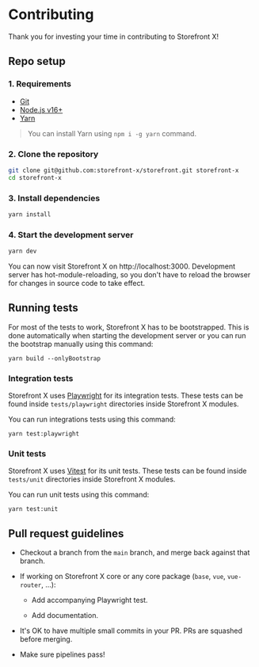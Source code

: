# Contributing

Thank you for investing your time in contributing to Storefront X!

## Repo setup

### 1. Requirements

- [Git](https://git-scm.com/)
- [Node.js v16+](https://nodejs.org/en/)
- [Yarn](https://yarnpkg.com/getting-started/install)

> You can install Yarn using `npm i -g yarn` command.

### 2. Clone the repository

```sh
git clone git@github.com:storefront-x/storefront.git storefront-x
cd storefront-x
```

### 3. Install dependencies

```sh
yarn install
```

### 4. Start the development server

```sh
yarn dev
```

You can now visit Storefront X on http://localhost:3000. Development server has hot-module-reloading, so you don't have to reload the browser for changes in source code to take effect.

## Running tests

For most of the tests to work, Storefront X has to be bootstrapped. This is done automatically when starting the development server or you can run the bootstrap manually using this command:

```
yarn build --onlyBootstrap
```

### Integration tests

Storefront X uses [Playwright](https://playwright.dev) for its integration tests. These tests can be found inside `tests/playwright` directories inside Storefront X modules.

You can run integrations tests using this command:

```
yarn test:playwright
```

### Unit tests

Storefront X uses [Vitest](https://vitest.dev) for its unit tests. These tests can be found inside `tests/unit` directories inside Storefront X modules.

You can run unit tests using this command:

```
yarn test:unit
```

## Pull request guidelines

- Checkout a branch from the `main` branch, and merge back against that branch.

- If working on Storefront X core or any core package (`base`, `vue`, `vue-router`, ...):

  - Add accompanying Playwright test.

  - Add documentation.

- It's OK to have multiple small commits in your PR. PRs are squashed before merging.

- Make sure pipelines pass!
